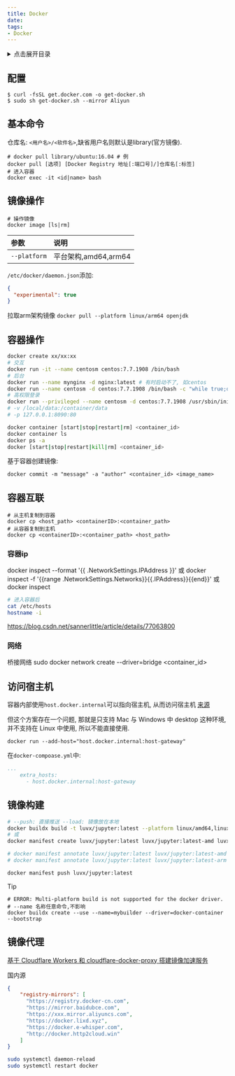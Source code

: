 ```yaml
---
title: Docker
date:
tags:
- Docker
---
```

<details>
<summary>点击展开目录</summary>

- [配置](#配置)
- [基本命令](#基本命令)
- [镜像操作](#镜像操作)
- [容器操作](#容器操作)
- [容器互联](#容器互联)
  - [容器ip](#容器ip)
  - [网络](#网络)
- [访问宿主机](#访问宿主机)
- [镜像构建](#镜像构建)
- [镜像代理](#镜像代理)

</details>

## 配置


```shell
$ curl -fsSL get.docker.com -o get-docker.sh
$ sudo sh get-docker.sh --mirror Aliyun
```

## 基本命令

仓库名: `<用户名>/<软件名>`,缺省用户名则默认是library(官方镜像).

```shell
# docker pull library/ubuntu:16.04 # 例
docker pull [选项] [Docker Registry 地址[:端口号]/]仓库名[:标签]
# 进入容器
docker exec -it <id|name> bash
```

## 镜像操作

```
# 操作镜像
docker image [ls|rm]
```

| 参数         | 说明                 |
| :----------- | :------------------- |
| `--platform` | 平台架构,amd64,arm64 |


`/etc/docker/daemon.json`添加:

```json
{
  "experimental": true
}
```

拉取arm架构镜像 `docker pull --platform linux/arm64 openjdk`

## 容器操作

```bash
docker create xx/xx:xx
# 交互
docker run -it --name centosm centos:7.7.1908 /bin/bash
# 后台
docker run --name mynginx -d nginx:latest # 有时启动不了, 如centos
docker run --name centosm -d centos:7.7.1908 /bin/bash -c "while true;do echo x; sleep;done"
# 高权限登录
docker run --privileged --name centosm -d centos:7.7.1908 /usr/sbin/init
# -v /local/data:/container/data
# -p 127.0.0.1:8090:80

docker container [start|stop|restart|rm] <container_id>
docker container ls
docker ps -a
docker [start|stop|restart|kill|rm] <container_id>
```

基于容器创建镜像:

```shell
docker commit -m "message" -a "author" <container_id> <image_name>
```

## 容器互联

```shell
# 从主机复制到容器
docker cp <host_path> <containerID>:<container_path>
# 从容器复制到主机
docker cp <containerID>:<container_path> <host_path>
```
### 容器ip

docker inspect --format '{{ .NetworkSettings.IPAddress }}' <container-ID>
或
docker inspect -f '{{range .NetworkSettings.Networks}}{{.IPAddress}}{{end}}' <container-ID>
或
docker inspect <container id>

```bash
# 进入容器后
cat /etc/hosts
hostname -i
```

https://blog.csdn.net/sannerlittle/article/details/77063800

### 网络

桥接网络
sudo docker network create --driver=bridge <container_id>

## 访问宿主机

容器内部使用`host.docker.internal`可以指向宿主机, 从而访问宿主机
[来源](https://docs.docker.com/desktop/networking/#i-want-to-connect-from-a-container-to-a-service-on-the-host)

但这个方案存在一个问题, 那就是只支持 Mac 与 Windows 中 desktop 这种环境, 并不支持在 Linux 中使用, 所以不能直接使用.

`docker run --add-host="host.docker.internal:host-gateway"`

在`docker-compoase.yml`中:
```yml
...
    extra_hosts:
      - host.docker.internal:host-gateway
```

## 镜像构建

```bash
# --push: 直接推送 --load: 镜像放在本地
docker buildx build -t luvx/jupyter:latest --platform linux/amd64,linux/arm64 . --push
# 或
docker manifest create luvx/jupyter:latest luvx/jupyter:latest-amd luvx/jupyter:latest-arm

# docker manifest annotate luvx/jupyter:latest luvx/jupyter:latest-amd --os linux --arch amd64
# docker manifest annotate luvx/jupyter:latest luvx/jupyter:latest-arm --os linux --arch arm

docker manifest push luvx/jupyter:latest
```

> [!TIP]
> ```
> # ERROR: Multi-platform build is not supported for the docker driver.
> # --name 名称任意命令,不影响
> docker buildx create --use --name=mybuilder --driver=docker-container --bootstrap
> ```

## 镜像代理

[基于 Cloudflare Workers 和 cloudflare-docker-proxy 搭建镜像加速服务](https://www.lixueduan.com/posts/docker/12-docker-mirror/#%E4%BD%BF%E7%94%A8%E8%AF%B4%E6%98%8E)

国内源
```json
{
    "registry-mirrors": [
      "https://registry.docker-cn.com",
      "https://mirror.baidubce.com",
      "https://xxx.mirror.aliyuncs.com",
      "https://docker.lixd.xyz",
      "https://docker.e-whisper.com",
      "http://docker.http2cloud.win"
    ]
}
```
```bash
sudo systemctl daemon-reload
sudo systemctl restart docker
```